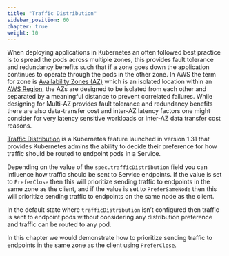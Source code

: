 ```yaml
---
title: "Traffic Distribution"
sidebar_position: 60
chapter: true
weight: 10
---
```


When deploying applications in Kubernetes an often followed best practice is to spread the pods across multiple zones, this provides fault tolerance and redundancy benefits such that if a zone goes down the application continues to operate through the pods in the other zone.
In AWS the term for zone is [Availability Zones (AZ)](https://docs.aws.amazon.com/AWSEC2/latest/UserGuide/using-regions-availability-zones.html) which is an isolated location within an [AWS Region](https://docs.aws.amazon.com/AWSEC2/latest/UserGuide/using-regions-availability-zones.html), the AZs are designed to be isolated from each other and separated by a meaningful distance to prevent correlated failures.
While designing for Multi-AZ provides fault tolerance and redundancy benefits there are also data-transfer cost and inter-AZ latency factors one might consider for very latency sensitive workloads or inter-AZ data transfer cost reasons. 

[Traffic Distribution](https://kubernetes.io/docs/reference/networking/virtual-ips/#traffic-distribution) is a Kubernetes feature launched in version 1.31 that provides Kubernetes admins the ability to decide their preference for how traffic should be routed to endpoint pods in a Service. 

Depending on the value of the `spec.trafficDistribution` field you can influence how traffic should be sent to Service endpoints. If the value is set to `PreferClose` then this will prioritize sending traffic to endpoints in the same zone as the client, and if the value is set to `PreferSameNode` then this will prioritize sending traffic to endpoints on the same node as the client. 

In the default state where `trafficDistribution` isn’t configured then traffic is sent to endpoint pods without considering any distribution preference and traffic can be routed to any pod.

In this chapter we would demonstrate how to prioritize sending traffic to endpoints in the same zone as the client using `PreferClose`.
